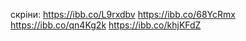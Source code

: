 скріни:
https://ibb.co/L9rxdbv
https://ibb.co/68YcRmx
https://ibb.co/qn4Kg2k
https://ibb.co/khjKFdZ
